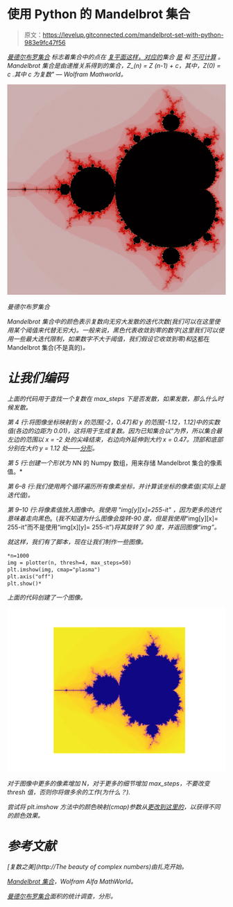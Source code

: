 # 使用 Python 的 Mandelbrot 集合

> 原文：<https://levelup.gitconnected.com/mandelbrot-set-with-python-983e9fc47f56>

*[*曼德尔布罗集合*](https://mathworld.wolfram.com/MandelbrotSet.html) *标志着集合中的点在* [*复平面*](https://mathworld.wolfram.com/ComplexPlane.html)[*这样，对应的*](https://mathworld.wolfram.com/JuliaSet.html)*集合* [*是*](https://mathworld.wolfram.com/ConnectedSet.html) *和 [*不可计算*](https://mathworld.wolfram.com/ComputableNumber.html) *。Mandelbrot 集合是由递推关系得到的集合，Z_(n) = Z _(n-1) + c，其中，Z_(0) = c .其中 c 为复数"* — Wolfram Mathworld。**

*![](img/084ea2b6c736741cfdad4b27fe27ad71.png)*

*曼德尔布罗集合*

*Mandelbrot 集合中的颜色表示复数向无穷大发散的迭代次数(我们可以在这里使用某个阈值来代替无穷大)。一般来说，黑色代表收敛到零的数字(这里我们可以使用一些最大迭代限制，如果数字不大于阈值，我们假设它收敛到零)和*这都在 Mandelbrot 集合(不是真的)*。*

# ***让我们编码***

*上面的代码用于查找一个复数在 max_steps 下是否发散，如果发散，那么什么时候发散。*

*第 4 行:将图像坐标映射到 x 的范围[-2，0.47]和 y 的范围[-1.12，1.12]中的实数值(各边的边距为 0.01)，这将用于生成复数。因为已知集合以“*为界，所以集合最左边的范围以 x = -2 处的尖峰结束，右边向外延伸到大约 x = 0.47。顶部和底部分别在大约 y = 1.12 处*——[分形](https://www.fractalus.com/kerry/articles/area/mandelbrot-area.html)。*

*第 5 行:创建一个形状为 N*N 的 Numpy 数组，用来存储 Mandelbrot 集合的像素值。*

*第 6–8 行:我们使用两个循环遍历所有像素坐标，并计算该坐标的像素值(实际上是迭代值)。*

*第 9–10 行:将像素值放入图像中。我使用 *"img[y][x]=255-it"* ，因为更多的迭代意味着走向黑色*。(*我不知道为什么图像会旋转-90 度，但是我使用*“img[y][x]= 255-it”而不是使用“img[x][y]= 255-it”)*将其旋转了 90 度，并返回图像“img”。*

*就这样，我们有了脚本，现在让我们制作一些图像。*

```
*n=1000
img = plotter(n, thresh=4, max_steps=50)
plt.imshow(img, cmap="plasma")
plt.axis("off")
plt.show()*
```

*上面的代码创建了一个图像。*

*![](img/30299fae78dc97aa9ba71c38ba02a0d9.png)*

*对于图像中更多的像素增加 N，对于更多的细节增加 max_steps，不要改变 thresh 值，否则你将做多余的工作(为什么？).*

*尝试将 plt.imshow 方法中的颜色映射(cmap)参数从[更改到这里的](https://matplotlib.org/3.1.0/tutorials/colors/colormaps.html)，以获得不同的颜色效果。*

# ***参考文献***

*[复数之美](http://The beauty of complex numbers)由扎克开始。*

*[Mandelbrot 集合](https://mathworld.wolfram.com/MandelbrotSet.html)，Wolfram Alfa MathWorld。*

*[曼德尔布罗集合](https://www.fractalus.com/kerry/articles/area/mandelbrot-area.html)面积的统计调查，分形。*